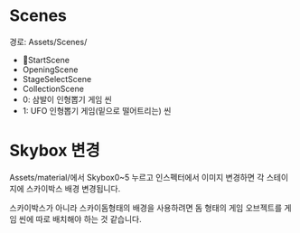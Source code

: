 # Scenes

경로: Assets/Scenes/

- StartScene
- OpeningScene
- StageSelectScene
- CollectionScene
- 0: 삼발이 인형뽑기 게임 씬
- 1: UFO 인형뽑기 게임(밑으로 떨어트리는) 씬

# Skybox 변경

Assets/material/에서 Skybox0~5 누르고 인스펙터에서 이미지 변경하면 각 스테이지에 스카이박스 배경 변경됩니다.

스카이박스가 아니라 스카이돔형태의 배경을 사용하려면 돔 형태의 게임 오브젝트를 게임 씬에 따로 배치해야 하는 것 같습니다.

